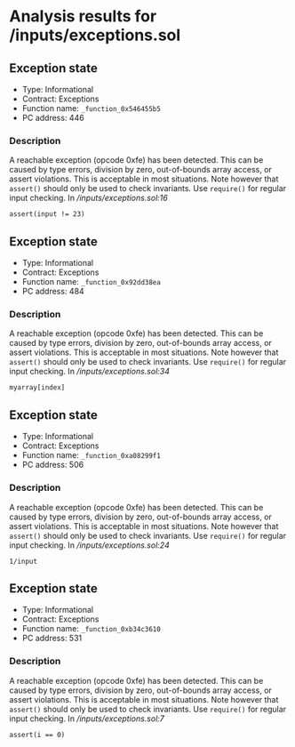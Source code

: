 # Analysis results for <TESTDATA>/inputs/exceptions.sol

## Exception state

- Type: Informational
- Contract: Exceptions
- Function name: `_function_0x546455b5`
- PC address: 446

### Description

A reachable exception (opcode 0xfe) has been detected. This can be caused by type errors, division by zero, out-of-bounds array access, or assert violations. This is acceptable in most situations. Note however that `assert()` should only be used to check invariants. Use `require()` for regular input checking. 
In *<TESTDATA>/inputs/exceptions.sol:16*

```
assert(input != 23)
```

## Exception state

- Type: Informational
- Contract: Exceptions
- Function name: `_function_0x92dd38ea`
- PC address: 484

### Description

A reachable exception (opcode 0xfe) has been detected. This can be caused by type errors, division by zero, out-of-bounds array access, or assert violations. This is acceptable in most situations. Note however that `assert()` should only be used to check invariants. Use `require()` for regular input checking. 
In *<TESTDATA>/inputs/exceptions.sol:34*

```
myarray[index]
```

## Exception state

- Type: Informational
- Contract: Exceptions
- Function name: `_function_0xa08299f1`
- PC address: 506

### Description

A reachable exception (opcode 0xfe) has been detected. This can be caused by type errors, division by zero, out-of-bounds array access, or assert violations. This is acceptable in most situations. Note however that `assert()` should only be used to check invariants. Use `require()` for regular input checking. 
In *<TESTDATA>/inputs/exceptions.sol:24*

```
1/input
```

## Exception state

- Type: Informational
- Contract: Exceptions
- Function name: `_function_0xb34c3610`
- PC address: 531

### Description

A reachable exception (opcode 0xfe) has been detected. This can be caused by type errors, division by zero, out-of-bounds array access, or assert violations. This is acceptable in most situations. Note however that `assert()` should only be used to check invariants. Use `require()` for regular input checking. 
In *<TESTDATA>/inputs/exceptions.sol:7*

```
assert(i == 0)
```